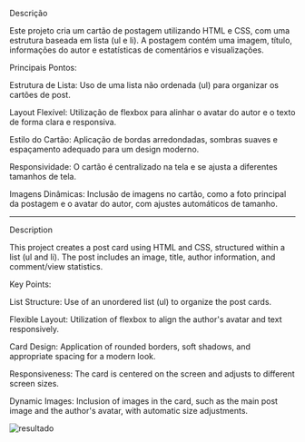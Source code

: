 Descrição

Este projeto cria um cartão de postagem utilizando HTML e CSS, com uma estrutura baseada em lista (ul e li). A postagem contém uma imagem, título, informações do autor e estatísticas de comentários e visualizações.

Principais Pontos:

Estrutura de Lista: Uso de uma lista não ordenada (ul) para organizar os cartões de post.

Layout Flexível: Utilização de flexbox para alinhar o avatar do autor e o texto de forma clara e responsiva.

Estilo do Cartão: Aplicação de bordas arredondadas, sombras suaves e espaçamento adequado para um design moderno.

Responsividade: O cartão é centralizado na tela e se ajusta a diferentes tamanhos de tela.

Imagens Dinâmicas: Inclusão de imagens no cartão, como a foto principal da postagem e o avatar do autor, com ajustes automáticos de tamanho.

----------------------------------------------------------------------------------------------------------------------------------------------------------------------------------------------------------------------------

Description

This project creates a post card using HTML and CSS, structured within a list (ul and li). The post includes an image, title, author information, and comment/view statistics.

Key Points:

List Structure: Use of an unordered list (ul) to organize the post cards.

Flexible Layout: Utilization of flexbox to align the author's avatar and text responsively.

Card Design: Application of rounded borders, soft shadows, and appropriate spacing for a modern look.

Responsiveness: The card is centered on the screen and adjusts to different screen sizes.

Dynamic Images: Inclusion of images in the card, such as the main post image and the author's avatar, with automatic size adjustments.

![resultado](https://github.com/user-attachments/assets/5c250c63-1ffc-4fe8-8d8a-d74268bd6ab9)
